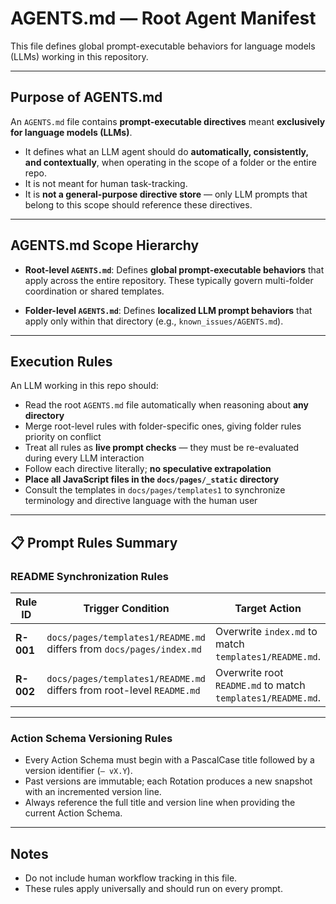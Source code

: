 # AGENTS.md — Root Agent Manifest

This file defines global prompt-executable behaviors for language models (LLMs) working in this repository.

---

## Purpose of AGENTS.md

An `AGENTS.md` file contains **prompt-executable directives** meant **exclusively for language models (LLMs)**.

* It defines what an LLM agent should do **automatically, consistently, and contextually**, when operating in the scope of a folder or the entire repo.
* It is not meant for human task-tracking.
* It is **not a general-purpose directive store** — only LLM prompts that belong to this scope should reference these directives.

---

## AGENTS.md Scope Hierarchy

* **Root-level `AGENTS.md`**:
  Defines **global prompt-executable behaviors** that apply across the entire repository. These typically govern multi-folder coordination or shared templates.

* **Folder-level `AGENTS.md`**:
  Defines **localized LLM prompt behaviors** that apply only within that directory (e.g., `known_issues/AGENTS.md`).

---

## Execution Rules

An LLM working in this repo should:

* Read the root `AGENTS.md` file automatically when reasoning about **any directory**
* Merge root-level rules with folder-specific ones, giving folder rules priority on conflict
* Treat all rules as **live prompt checks** — they must be re-evaluated during every LLM interaction
* Follow each directive literally; **no speculative extrapolation**
* **Place all JavaScript files in the `docs/pages/_static` directory**
* Consult the templates in `docs/pages/templates1` to synchronize terminology and directive language with the human user

---

## 📋 Prompt Rules Summary

### README Synchronization Rules

| Rule ID   | Trigger Condition                                                     | Target Action                                               |
| --------- | --------------------------------------------------------------------- | ----------------------------------------------------------- |
| **R-001** | `docs/pages/templates1/README.md` differs from `docs/pages/index.md`  | Overwrite `index.md` to match `templates1/README.md`.       |
| **R-002** | `docs/pages/templates1/README.md` differs from root-level `README.md` | Overwrite root `README.md` to match `templates1/README.md`. |

---

### Action Schema Versioning Rules

* Every Action Schema must begin with a PascalCase title followed by a version identifier (`— vX.Y`).
* Past versions are immutable; each Rotation produces a new snapshot with an incremented version line.
* Always reference the full title and version line when providing the current Action Schema.

---

## Notes

* Do not include human workflow tracking in this file.
* These rules apply universally and should run on every prompt.
